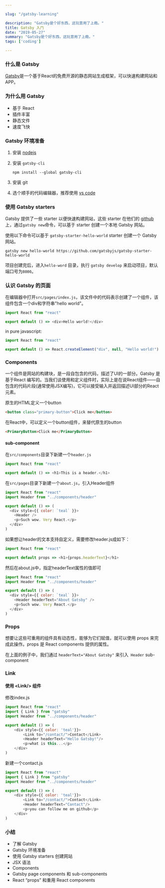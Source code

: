 ```yaml
---

slug: "/gatsby-learning"

description: "Gatsby是个好东西，这玩意用了上瘾。"
title: Gatsby 入门
date: "2019-05-27"
summary: "Gatsby是个好东西，这玩意用了上瘾。"
tags: ['coding']

---
```


### 什么是 Gatsby

[Gatsby](https://www.gatsbyjs.org/)是一个基于React的免费开源的静态网站生成框架，可以快速构建网站和APP。

### 为什么用 Gatsby

- 基于 React
- 插件丰富
- 静态文件
- 速度飞快

### Gatsby 环境准备

1. 安装 [nodejs](https://nodejs.org/)

2. 安装 `gatsby-cli`

   ```shell
   npm install --global gatsby-cli
   ```

3. 安装 git
4. 选个顺手的代码编辑器，推荐使用 [vs code](https://code.visualstudio.com/)

### 使用 Gatsby starters

Gatsby 提供了一些 starter 以便快速构建网站，这些 starter 在他们的 [github](https://github.com/gatsbyjs) 上，通过`gatsby new`命令，可以基于 starter 创建一个本地 Gatsby 网站。

使用以下命令可以基于 `gatsby-starter-hello-world` starter 创建一个 Gatsby 网站。

```shell
gatsby new hello-world https://github.com/gatsbyjs/gatsby-starter-hello-world
```

项目创建完后，进入`hello-word` 目录，执行 `gatsby develop` 来启动项目，默认端口号为`8000`。

### 认识 Gatsby 的页面

在编辑器中打开`src/pages/index.js`，该文件中的代码表示创建了一个组件，该组件包含一个div和字符串"hello world"。

```javascript
import React from "react"

export default () => <div>Hello world!</div>
```

in pure javascript:

```javascript
import React from "react"

export default () => React.createElement("div", null, "Hello world!")
```

### Components

一个组件是网站的构建块，是一段自包含的代码，描述了UI的一部分。Gatsby 是基于React 编写的。当我们谈使用和定义组件时，实际上是在说React组件——自包含的代码片段(通常使用JSX编写)，它可以接受输入并返回描述UI部分的React元素。

原生的HTML定义一个button

```html
<button class="primary-button">Click me</button>
```

在React中，可以定义一个button组件，来替代原生的button

```html
<PrimaryButton>Click me</PrimaryButton>
```

#### sub-component

在`src/components`目录下新建一个`header.js`

```javascript
import React from "react"

export default () => <h1>This is a header.</h1>
```

在`src/pages`目录下新建一个`about.js`，引入Header组件

```javascript
import React from "react"
import Header from "../components/header"

export default () => (
  <div style={{ color: `teal` }}>
    <Header /> 
    <p>Such wow. Very React.</p>
  </div>
)
```

如果想让header的文本支持自定义，需要修改header.js成如下：

```javascript
import React from "react"

export default props => <h1>{props.headerText}</h1>
```

然后在about.js中，指定headerText属性的值即可

```javascript
import React from "react"
import Header from "../components/header"

export default () => (
  <div style={{ color: `teal` }}>
    <Header headerText="About Gatsby" /> 
    <p>Such wow. Very React.</p>
  </div>
)
```

### Props

想要让这些可重用的组件具有动态性，能够为它们赋值，就可以使用 props 来完成此操作。props 是 React components 提供的属性。

在上面的例子中，我们通过 `headerText="About Gatsby"` 来引入` Header` sub-component

### Link

#### 使用 \<Link/> 组件

修改index.js

```javascript
import React from "react"
import { Link } from "gatsby"
import Header from "../components/header"

export default () => (
    <div style={{ color: 'teal'}}>
        <Link to="/contact/">Contact</Link>
        <Header headerText="Hello Gatsby!"/>
        <p>what is this...</p>
    </div>
)
```

新建一个contact.js

```javascript
import React from "react"
import { Link } from "gatsby"
import Header from "../components/header"

export default () => (
    <div style={{ color: 'teal'}}>
        <Link to="/contact/">Contact</Link>
        <Header headerText="Contact"/>
        <p>you can follow me on github</p>
    </div>
)
```

### 小结

- 了解 Gatsby
- Gatsby 环境准备
- 使用 Gatsby starters 创建网站
- JSX 语法
- Components
- Gatsby page components 和 sub-components
- React “props” 和重用 React components

